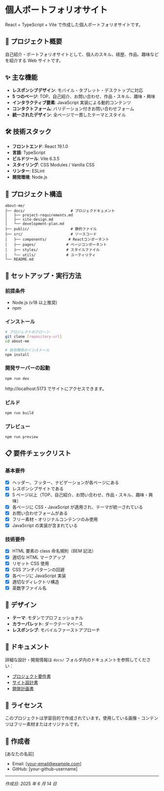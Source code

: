 # 個人ポートフォリオサイト

React + TypeScript + Vite で作成した個人ポートフォリオサイトです。

## 🎯 プロジェクト概要

自己紹介・ポートフォリオサイトとして、個人のスキル、経歴、作品、趣味などを紹介する Web サイトです。

## ✨ 主な機能

- **レスポンシブデザイン**: モバイル・タブレット・デスクトップに対応
- **5 つのページ**: TOP、自己紹介、お問い合わせ、作品・スキル、趣味・興味
- **インタラクティブ要素**: JavaScript 実装による動的コンテンツ
- **コンタクトフォーム**: バリデーション付きお問い合わせフォーム
- **統一されたデザイン**: 全ページで一貫したテーマとスタイル

## 🛠️ 技術スタック

- **フロントエンド**: React 19.1.0
- **言語**: TypeScript
- **ビルドツール**: Vite 6.3.5
- **スタイリング**: CSS Modules / Vanilla CSS
- **リンター**: ESLint
- **開発環境**: Node.js

## 📁 プロジェクト構造

```
about-me/
├── docs/                     # プロジェクドキュメント
│   ├── project-requirements.md
│   ├── site-design.md
│   └── development-plan.md
├── public/                   # 静的ファイル
├── src/                      # ソースコード
│   ├── components/          # Reactコンポーネント
│   ├── pages/              # ページコンポーネント
│   ├── styles/             # スタイルファイル
│   └── utils/              # ユーティリティ
└── README.md
```

## 🚀 セットアップ・実行方法

### 前提条件

- Node.js (v18 以上推奨)
- npm

### インストール

```bash
# プロジェクトのクローン
git clone [repository-url]
cd about-me

# 依存関係のインストール
npm install
```

### 開発サーバーの起動

```bash
npm run dev
```

http://localhost:5173 でサイトにアクセスできます。

### ビルド

```bash
npm run build
```

### プレビュー

```bash
npm run preview
```

## 📋 要件チェックリスト

### 基本要件

- [x] ヘッダー、フッター、ナビゲーションが各ページにある
- [x] レスポンシブサイトである
- [x] 5 ページ以上（TOP、自己紹介、お問い合わせ、作品・スキル、趣味・興味）
- [x] 各ページに CSS・JavaScript が適用され、テーマが統一されている
- [x] お問い合わせフォームがある
- [x] フリー素材・オリジナルコンテンツのみ使用
- [x] JavaScript の実装が含まれている

### 技術要件

- [x] HTML 要素の class 命名規則（BEM 記法）
- [x] 適切な HTML マークアップ
- [x] リセット CSS 使用
- [x] CSS アンチパターンの回避
- [x] 各ページに JavaScript 実装
- [x] 適切なディレクトリ構造
- [x] 英数字ファイル名

## 🎨 デザイン

- **テーマ**: モダンでプロフェッショナル
- **カラーパレット**: ダークテーマベース
- **レスポンシブ**: モバイルファーストアプローチ

## 📖 ドキュメント

詳細な設計・開発情報は `docs/` フォルダ内のドキュメントを参照してください：

- [プロジェクト要件書](docs/project-requirements.md)
- [サイト設計書](docs/site-design.md)
- [開発計画書](docs/development-plan.md)

## 📝 ライセンス

このプロジェクトは学習目的で作成されています。使用している画像・コンテンツはフリー素材またはオリジナルです。

## 👤 作成者

[あなたの名前]

- Email: [your-email@example.com]
- GitHub: [your-github-username]

---

_作成日: 2025 年 6 月 14 日_

